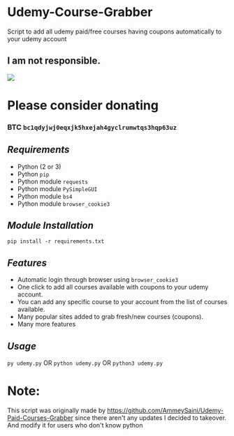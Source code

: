 # Udemy-Course-Grabber
Script to add all udemy paid/free courses having coupons automatically to your udemy account

## I am not responsible.
![](https://cdn.discordapp.com/attachments/749247352073617518/785906195767754753/unknown.png)


# Please consider donating 
### BTC `bc1qdyjwj0eqxjk5hxejah4gyclrumwtqs3hqp63uz` 

## ***Requirements***

- Python (2 or 3)
- Python `pip`
- Python module `requests`
- Python module `PySimpleGUI`
- Python module `bs4`
- Python module `browser_cookie3`

## ***Module Installation***

	pip install -r requirements.txt

## ***Features***

- Automatic login through browser using `browser_cookie3`
- One click to add all courses available with coupons to your udemy account.
- You can add any specific course to your account from the list of courses available.
- Many popular sites added to grab fresh/new courses (coupons).
- Many more features

## ***Usage***
`py udemy.py` 
OR
`python udemy.py`
OR
`python3 udemy.py`
    





# Note: 
This script was originally made by https://github.com/AmmeySaini/Udemy-Paid-Courses-Grabber since there aren't any updates I decided to takeover.
And modify it for users who don't know python
